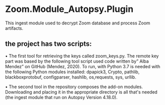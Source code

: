 # Zoom.Module_Autopsy.Plugin
This ingest module used to decrypt Zoom database and process Zoom artifacts.
## the project has two scripts:

•	The first tool for retrieving the keys called zoom_keys.py.
The remote key part was based by the following tool 
script used code written by” Alba Mendez” on GitHub (Mendez, 2020). 
To run, with Python 3.7 is needed with the following Python modules installed: dpapick3, Crypto, pathlib, blackboxprotobuf, configparser, hashlib, os,requests, sys, urllib.

•	The second tool in the repository composes the add-on modules. Downloading and placing it in the appropriate directory is all that's needed (the ingest module that run on Autopsy Version 4.18.0).
